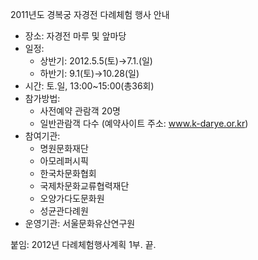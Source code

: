 2011년도 경복궁 자경전 다례체험 행사 안내
- 장소: 자경전 마루 및 앞마당
- 일정: 
  - 상반기: 2012.5.5(토)→7.1.(일)
  - 하반기: 9.1(토)→10.28(일)
- 시간: 토.일, 13:00~15:00(총36회)
- 참가방법: 
  - 사전예약 관람객 20명
  - 일반관람객 다수
  (예약사이트 주소: www.k-darye.or.kr)
- 참여기관: 
  - 명원문화재단
  - 아모레퍼시픽
  - 한국차문화협회
  - 국제차문화교류협력재단
  - 오양가다도문화원
  - 성균관다례원
- 운영기관: 서울문화유산연구원

붙임: 2012년 다례체험행사계획 1부. 끝.